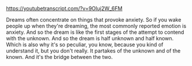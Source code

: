 https://youtubetranscript.com/?v=9OIuj2W_6FM

 Dreams often concentrate on things that provoke anxiety. So if you wake people up when they're dreaming, the most commonly reported emotion is anxiety. And so the dream is like the first stages of the attempt to contend with the unknown. And so the dream is half unknown and half known. Which is also why it's so peculiar, you know, because you kind of understand it, but you don't really. It partakes of the unknown and of the known. And it's the bridge between the two.